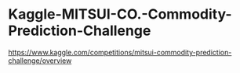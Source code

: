 # Kaggle-MITSUI-CO.-Commodity-Prediction-Challenge
https://www.kaggle.com/competitions/mitsui-commodity-prediction-challenge/overview
